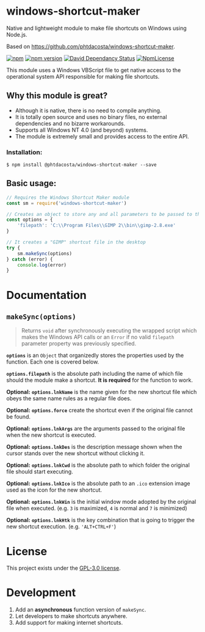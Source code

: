 # windows-shortcut-maker
Native and lightweight module to make file shortcuts on Windows using Node.js.

Based on https://github.com/phtdacosta/windows-shortcut-maker.

[![npm](https://img.shields.io/npm/dy/windows-shortcut-maker.svg)](https://www.npmjs.com/package/windows-shortcut-maker)
[![npm version](https://badge.fury.io/js/windows-shortcut-maker.svg)](https://badge.fury.io/js/windows-shortcut-maker)
[![David Dependancy Status](https://david-dm.org/phtdacosta/windows-shortcut-maker.svg)](https://david-dm.org/phtdacosta/windows-shortcut-maker)
[![NpmLicense](https://img.shields.io/npm/l/windows-shortcut-maker.svg)](https://www.npmjs.com/package/windows-shortcut-maker)

This module uses a Windows VBScript file to get native access to the operational system API responsible for making file shortcuts.

## Why this module is great?
* Although it is native, there is no need to compile anything.
* It is totally open source and uses no binary files, no external dependencies and no bizarre workarounds.
* Supports all Windows NT 4.0 (and beyond) systems.
* The module is extremely small and provides access to the entire API.

### Installation:
```
$ npm install @phtdacosta/windows-shortcut-maker --save
```

## Basic usage:
```js
// Requires the Windows Shortcut Maker module
const sm = require('windows-shortcut-maker')

// Creates an object to store any and all parameters to be passed to the Windows API
const options = {
    'filepath': 'C:\\Program Files\\GIMP 2\\bin\\gimp-2.8.exe'
}

// It creates a "GIMP" shortcut file in the desktop
try {
    sm.makeSync(options)
} catch (error) {
    console.log(error)
}
```

# Documentation

## `makeSync(options)`
> Returns `void` after synchronously executing the wrapped script which makes the Windows API calls or an `Error` if no valid `filepath` parameter property was previously specified.

**`options`** is an `Object` that organizedly stores the properties used by the function. Each one is covered below.

**`options.filepath`** is the absolute path including the name of which file should the module make a shortcut. **It is required** for the function to work.

**Optional:** **`options.lnkName`** is the name given for the new shortcut file which obeys the same name rules as a regular file does.

**Optional:** **`options.force`** create the shortcut even if the original file cannot be found.

**Optional:** **`options.lnkArgs`** are the arguments passed to the original file when the new shortcut is executed.

**Optional:** **`options.lnkDes`** is the description message shown when the cursor stands over the new shortcut without clicking it.

**Optional:** **`options.lnkCwd`** is the absolute path to which folder the original file should start executing.

**Optional:** **`options.lnkIco`** is the absolute path to an `.ico` extension image used as the icon for the new shortcut.

**Optional:** **`options.lnkWin`** is the initial window mode adopted by the original file when executed. (e.g. `3` is maximized, `4` is normal and `7` is minimized)

**Optional:** **`options.lnkHtk`** is the key combination that is going to trigger the new shortcut execution. (e.g. `'ALT+CTRL+F'`)

# License
This project exists under the [GPL-3.0 license](https://github.com/phtdacosta/windows-shortcut-maker/blob/master/LICENSE).

# Development
1. Add an **asynchronous** function version of `makeSync`.
2. Let developers to make shortcuts anywhere.
3. Add support for making internet shortcuts.
